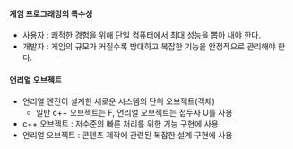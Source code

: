 #### 게임 프로그래밍의 특수성
- 사용자 : 쾌적한 경험을 위해 단일 컴퓨터에서 최대 성능을 뽑아 내야 한다.
- 개발자 : 게임의 규모가 커질수록 방대하고 복잡한 기능을 안정적으로 관리해야 한다.
#### 언리얼 오브젝트
- 언리얼 엔진이 설계한 새로운 시스템의 단위 오브젝트(객체)
	- 일반 c++ 오브젝트는 F, 언리얼 오브젝트는 접두사 U를 사용
- c++ 오브젝트 : 저수준의 빠른 처리를 위한 기능 구현에 사용
- 언리얼 오브젝트 : 콘텐츠 제작에 관련된 복잡한 설계 구현에 사용
